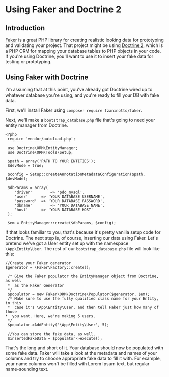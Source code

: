 # Using Faker and Doctrine 2

## Introduction

[Faker](https://github.com/fzaninotto/Faker) is a great PHP library for creating
realistic looking data for prototyping and validating your project. That project
might be using [Doctrine 2](http://www.doctrine-project.org/), which is a PHP
ORM for mapping your database tables to PHP objects in your code. If you're
using Doctrine, you'll want to use it to insert your fake data for testing or
prototyping.

## Using Faker with Doctrine

I'm assuming that at this point, you've already got Doctrine wired up to
whatever database you're using, and you're ready to fill your DB with fake data.

First, we'll install Faker using `composer require
fzaninotto/faker`.

Next, we'll make a `bootstrap_database.php` file that's going to need your
entity manager from Doctrine.

    <?php
	 require 'vendor/autoload.php';

	 use Doctrine\ORM\EntityManager;
	 use Doctrine\ORM\Tools\Setup;

	 $path = array('PATH TO YOUR ENTITIES');
	 $devMode = true;

	 $config = Setup::createAnnotationMetadataConfiguration($path, $devMode);

	 $dbParams = array(
	 	'driver'		=> 'pdo_mysql',
		'user'		=> 'YOUR DATABASE USERNAME',
		'password'	=> 'YOUR DATABASE PASSWORD',
		'dbname'		=> 'YOUR DATABASE NAME',
		'host'		=> 'YOUR DATABASE HOST'
	 );

	 $em = EntityManager::create($dbParams, $config);

If that looks familiar to you, that's because it's pretty vanilla setup code for
Doctrine. The next step is, of course, inserting our data using Faker. Let's
pretend we've got a User entity set up with the namespace `\App\Entity\User`.
The rest of our `bootstrap_database.php` file will look like this:

    //Create your Faker generator
    $generator = \Faker\Factory::create();

	 /* Give the Faker populator the EntityManager object from Doctrine, as well
	 *  as the Faker Generator
	 */
	 $populator = new Faker\ORM\Doctrine\Populator($generator, $em);
	 /* Make sure to use the fully qualified class name for your Entity, in this
	 *  case it's \App\Entity\User, and then tell Faker just how many of those
    *  you want. Here, we're making 5 users.
	 */
	 $populator->AddEntity('\App\Entity\User', 5);
	 
	 //You can store the fake data, as well.
	 $insertedFakeData = $populator->execute();

That's the long and short of it. Your database should now be populated with some
fake data. Faker will take a look at the metadata and names of your columns and
try to choose appropriate fake data to fill it with. For example, your name
columns won't be filled with Lorem Ipsum text, but regular name-sounding text.
